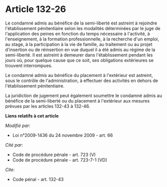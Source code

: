 # Article 132-26

Le condamné admis au bénéfice de la semi-liberté est astreint à rejoindre l'établissement pénitentiaire selon les modalités
déterminées par le juge de l'application des peines en fonction du temps nécessaire à l'activité, à l'enseignement, à la
formation professionnelle, à la recherche d'un emploi, au stage, à la participation à la vie de famille, au traitement ou au
projet d'insertion ou de réinsertion en vue duquel il a été admis au régime de la semi-liberté. Il est astreint à demeurer
dans l'établissement pendant les jours où, pour quelque cause que ce soit, ses obligations extérieures se trouvent
interrompues. 

Le condamné admis au bénéfice du placement à l'extérieur est astreint, sous le contrôle de l'administration, à effectuer des
activités en dehors de l'établissement pénitentiaire. 

La juridiction de jugement peut également soumettre le condamné admis au bénéfice de la semi-liberté ou du placement à
l'extérieur aux mesures prévues par les articles 132-43 à 132-46.

**Liens relatifs à cet article**

_Modifié par_:

  - Loi n°2009-1436 du 24 novembre 2009 - art. 66

_Cité par_:

  - Code de procédure pénale - art. 723 (V)
  - Code de procédure pénale - art. 723-7-1 (VD)

_Cite_:

  - Code pénal - art. 132-43
